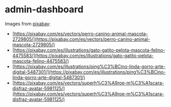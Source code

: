 # admin-dashboard

Images from [pixabay](https://pixabay.com/):

- [https://pixabay.com/es/vectors/perro-canino-animal-mascota-2729805/](https://pixabay.com/es/vectors/perro-canino-animal-mascota-2729805/)
- [https://pixabay.com/es/illustrations/gato-gatito-pelota-mascota-felino-4475583/](https://pixabay.com/es/illustrations/gato-gatito-pelota-mascota-felino-4475583/)
- [https://pixabay.com/es/illustrations/ping%C3%BCino-linda-gorro-arte-digital-5487301/](https://pixabay.com/es/illustrations/ping%C3%BCino-linda-gorro-arte-digital-5487301/)
- [https://pixabay.com/es/vectors/superh%C3%A9roe-m%C3%A1scara-disfraz-avatar-5981125/](https://pixabay.com/es/vectors/superh%C3%A9roe-m%C3%A1scara-disfraz-avatar-5981125/)